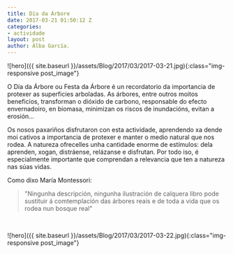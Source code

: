 ```yaml
---
title: Día da Árbore
date: 2017-03-21 01:50:12 Z
categories:
- actividade
layout: post
author: Alba García.
---
```


![hero]({{ site.baseurl }}/assets/Blog/2017/03/2017-03-21.jpg){:class="img-responsive post_image"}
<br>

O Día da Árbore ou Festa da Árbore é un recordatorio da importancia de protexer as superficies arboladas. As árbores, entre outros moitos beneficios, transforman o dióxido de carbono, responsable do efecto envernadoiro, en biomasa, minimizan os riscos de inundacións, evitan a erosión...

Os nosos paxariños disfrutaron con esta actividade, aprendendo xa dende moi cativos a importancia de protexer e manter o medio natural que nos rodea.
A natureza ofrecelles unha cantidade enorme de estímulos: dela aprenden, xogan, distráense, relázanse e disfrutan. Por todo iso, é especialmente importante que comprendan a relevancia que ten a natureza nas súas vidas.

Como dixo María Montessori:
>"Ningunha descripción, ningunha ilustración de calquera libro pode sustituir á comtemplación das árbores reais e de toda a vida que os rodea nun bosque real"
<br>

![hero]({{ site.baseurl }}/assets/Blog/2017/03/2017-03-22.jpg){:class="img-responsive post_image"}






